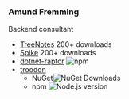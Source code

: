 ### Amund Fremming
Backend consultant
<br />
- [TreeNotes](https://apps.apple.com/no/app/treenotes/id6478814388?l=nb) 200+ downloads
- [Spike](https://apps.apple.com/no/app/spike-drikkelek/id6477693860?l=nb) 200+ downloads
- [dotnet-raptor](https://www.npmjs.com/package/dotnet-raptor) ![npm](https://img.shields.io/npm/dt/dotnet-raptor)
- [troodon](https://github.com/Amund-Fremming/troodon)
  - NuGet![NuGet Downloads](https://img.shields.io/nuget/dt/troodon.svg)
  - npm ![Node.js version](https://img.shields.io/badge/Node.js-18%2B-brightgreen)
